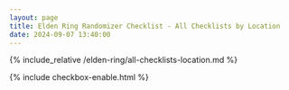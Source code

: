 ```yaml
---
layout: page
title: Elden Ring Randomizer Checklist - All Checklists by Location
date: 2024-09-07 13:40:00
---
```


{% include_relative /elden-ring/all-checklists-location.md %}

{% include checkbox-enable.html %}
